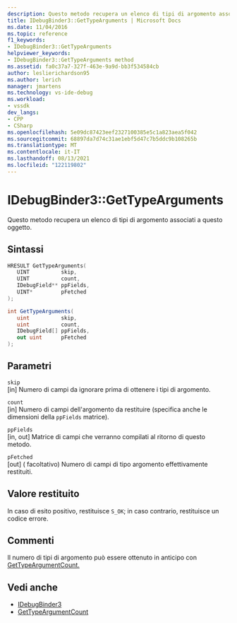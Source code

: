 ```yaml
---
description: Questo metodo recupera un elenco di tipi di argomento associati a questo oggetto.
title: IDebugBinder3::GetTypeArguments | Microsoft Docs
ms.date: 11/04/2016
ms.topic: reference
f1_keywords:
- IDebugBinder3::GetTypeArguments
helpviewer_keywords:
- IDebugBinder3::GetTypeArguments method
ms.assetid: fa0c37a7-327f-463e-9a9d-bb3f534584cb
author: leslierichardson95
ms.author: lerich
manager: jmartens
ms.technology: vs-ide-debug
ms.workload:
- vssdk
dev_langs:
- CPP
- CSharp
ms.openlocfilehash: 5e09dc87423eef2327100385e5c1a823aea5f042
ms.sourcegitcommit: 68897da7d74c31ae1ebf5d47c7b5ddc9b108265b
ms.translationtype: MT
ms.contentlocale: it-IT
ms.lasthandoff: 08/13/2021
ms.locfileid: "122119802"
---
```

# <a name="idebugbinder3gettypearguments"></a>IDebugBinder3::GetTypeArguments
Questo metodo recupera un elenco di tipi di argomento associati a questo oggetto.

## <a name="syntax"></a>Sintassi

```cpp
HRESULT GetTypeArguments(
   UINT          skip,
   UINT          count,
   IDebugField** ppFields,
   UINT*         pFetched
);
```

```csharp
int GetTypeArguments(
   uint          skip,
   uint          count,
   IDebugField[] ppFields,
   out uint      pFetched
);
```

## <a name="parameters"></a>Parametri
`skip`\
[in] Numero di campi da ignorare prima di ottenere i tipi di argomento.

`count`\
[in] Numero di campi dell'argomento da restituire (specifica anche le dimensioni della `ppFields` matrice).

`ppFields`\
[in, out] Matrice di campi che verranno compilati al ritorno di questo metodo.

`pFetched`\
[out] \( facoltativo) Numero di campi di tipo argomento effettivamente restituiti.

## <a name="return-value"></a>Valore restituito
 In caso di esito positivo, restituisce `S_OK`; in caso contrario, restituisce un codice errore.

## <a name="remarks"></a>Commenti
 Il numero di tipi di argomento può essere ottenuto in anticipo con [GetTypeArgumentCount.](../../../extensibility/debugger/reference/idebugbinder3-gettypeargumentcount.md)

## <a name="see-also"></a>Vedi anche
- [IDebugBinder3](../../../extensibility/debugger/reference/idebugbinder3.md)
- [GetTypeArgumentCount](../../../extensibility/debugger/reference/idebugbinder3-gettypeargumentcount.md)
